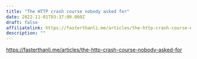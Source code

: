 ```yaml
---
title: "The HTTP crash course nobody asked for"
date: 2022-11-01T03:37:00.000Z
draft: false
affiliatelink: https://fasterthanli.me/articles/the-http-crash-course-nobody-asked-for
description: ""
---
```

https://fasterthanli.me/articles/the-http-crash-course-nobody-asked-for

